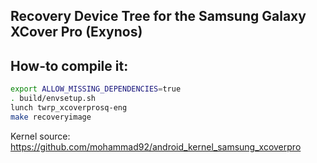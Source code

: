 ## Recovery Device Tree for the Samsung Galaxy XCover Pro (Exynos)

## How-to compile it:

```sh
export ALLOW_MISSING_DEPENDENCIES=true
. build/envsetup.sh
lunch twrp_xcoverprosq-eng
make recoveryimage
```

Kernel source:
https://github.com/mohammad92/android_kernel_samsung_xcoverpro
